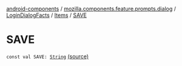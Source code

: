 [android-components](../../../index.md) / [mozilla.components.feature.prompts.dialog](../../index.md) / [LoginDialogFacts](../index.md) / [Items](index.md) / [SAVE](./-s-a-v-e.md)

# SAVE

`const val SAVE: `[`String`](https://kotlinlang.org/api/latest/jvm/stdlib/kotlin/-string/index.html) [(source)](https://github.com/mozilla-mobile/android-components/blob/master/components/feature/prompts/src/main/java/mozilla/components/feature/prompts/dialog/LoginDialogFacts.kt#L21)